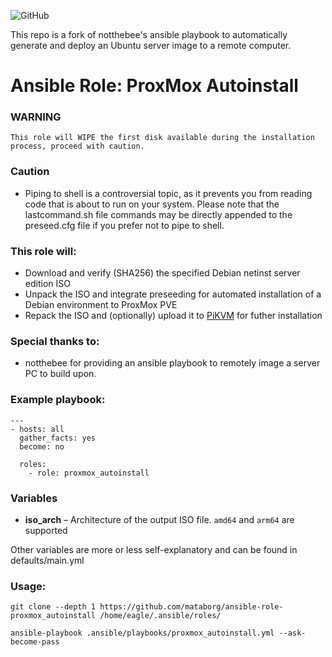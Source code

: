 ![GitHub](https://img.shields.io/github/license/mataborg/ansible-role-proxmox_autoinstall)

This repo is a fork of notthebee's ansible playbook to automatically generate and deploy an Ubuntu server image to a remote computer.

# Ansible Role: ProxMox Autoinstall

### WARNING
```
This role will WIPE the first disk available during the installation process, proceed with caution.
```

### Caution
* Piping to shell is a controversial topic, as it prevents you from reading code that is about to run on your system. Please note that the lastcommand.sh file commands may be directly appended to the preseed.cfg file if you prefer not to pipe to shell.

### This role will:
* Download and verify (SHA256) the specified Debian netinst server edition ISO
* Unpack the ISO and integrate preseeding for automated installation of a Debian environment to ProxMox PVE
* Repack the ISO and (optionally) upload it to [PiKVM](https://pikvm.org/) for futher installation

### Special thanks to:
* notthebee for providing an ansible playbook to remotely image a server PC to build upon.

### Example playbook:
```
---
- hosts: all
  gather_facts: yes
  become: no

  roles:
    - role: proxmox_autoinstall
```

### Variables
* **iso_arch** – Architecture of the output ISO file. `amd64` and `arm64` are supported



Other variables are more or less self-explanatory and can be found in defaults/main.yml

### Usage:
```
git clone --depth 1 https://github.com/mataborg/ansible-role-proxmox_autoinstall /home/eagle/.ansible/roles/
```
```
ansible-playbook .ansible/playbooks/proxmox_autoinstall.yml --ask-become-pass
```
